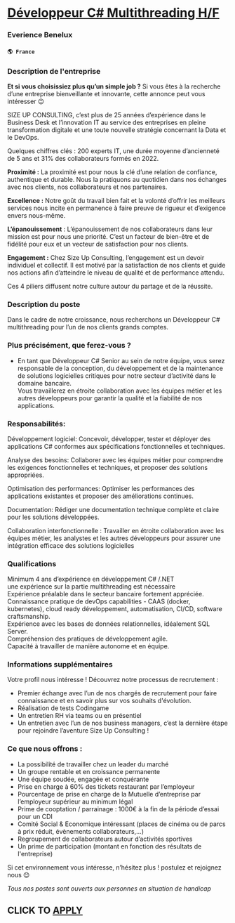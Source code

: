 # [Développeur C# Multithreading H/F](https://www.remotewlb.com/apply/developpeur-c-multithreading-h-f)  
### Everience Benelux  
#### `🌎 France`  

### Description de l'entreprise

 **Et si vous choisissiez plus qu’un simple job ?** Si vous êtes à la recherche d’une entreprise bienveillante et innovante, cette annonce peut vous intéresser 😉

SIZE UP CONSULTING, c’est plus de 25 années d’expérience dans le Business Desk et l’innovation IT au service des entreprises en pleine transformation digitale et une toute nouvelle stratégie concernant la Data et le DevOps.

Quelques chiffres clés : 200 experts IT, une durée moyenne d’ancienneté de 5 ans et 31% des collaborateurs formés en 2022.

**Proximité :** La proximité est pour nous la clé d’une relation de confiance, authentique et durable. Nous la pratiquons au quotidien dans nos échanges avec nos clients, nos collaborateurs et nos partenaires.

**Excellence :** Notre goût du travail bien fait et la volonté d’offrir les meilleurs services nous incite en permanence à faire preuve de rigueur et d’exigence envers nous-même.

**L’épanouissement** : L’épanouissement de nos collaborateurs dans leur mission est pour nous une priorité. C’est un facteur de bien-être et de fidélité pour eux et un vecteur de satisfaction pour nos clients.

**Engagement :** Chez Size Up Consulting, l’engagement est un devoir individuel et collectif. Il est motivé par la satisfaction de nos clients et guide nos actions afin d’atteindre le niveau de qualité et de performance attendu.

Ces 4 piliers diffusent notre culture autour du partage et de la réussite.

### Description du poste

Dans le cadre de notre croissance, nous recherchons un Développeur C# multithreading pour l’un de nos clients grands comptes.

### Plus précisément, que ferez-vous ?

  * En tant que Développeur C# Senior au sein de notre équipe, vous serez responsable de la conception, du développement et de la maintenance de solutions logicielles critiques pour notre secteur d’activité dans le domaine bancaire.  
Vous travaillerez en étroite collaboration avec les équipes métier et les autres développeurs pour garantir la qualité et la fiabilité de nos applications.

### Responsabilités:

Développement logiciel: Concevoir, développer, tester et déployer des applications C# conformes aux spécifications fonctionnelles et techniques.

Analyse des besoins: Collaborer avec les équipes métier pour comprendre les exigences fonctionnelles et techniques, et proposer des solutions appropriées.

Optimisation des performances: Optimiser les performances des applications existantes et proposer des améliorations continues.

Documentation: Rédiger une documentation technique complète et claire pour les solutions développées.

Collaboration interfonctionnelle : Travailler en étroite collaboration avec les équipes métier, les analystes et les autres développeurs pour assurer une intégration efficace des solutions logicielles

### Qualifications

Minimum 4 ans d’expérience en développement C# /.NET  
une expérience sur la partie multithreading est nécessaire  
Expérience préalable dans le secteur bancaire fortement appréciée.  
Connaissance pratique de devOps capabilities - CAAS (docker, kubernetes), cloud ready développement, automatisation, CI/CD, software craftsmanship.  
Expérience avec les bases de données relationnelles, idéalement SQL Server.  
Compréhension des pratiques de développement agile.  
Capacité à travailler de manière autonome et en équipe.

### Informations supplémentaires

Votre profil nous intéresse ! Découvrez notre processus de recrutement :

  * Premier échange avec l’un de nos chargés de recrutement pour faire connaissance et en savoir plus sur vos souhaits d'évolution. 
  * Réalisation de tests Codingame 
  * Un entretien RH via teams ou en présentiel 
  * Un entretien avec l’un de nos business managers, c’est la dernière étape pour rejoindre l’aventure Size Up Consulting ! 

### Ce que nous offrons :

  * La possibilité de travailler chez un leader du marché
  * Un groupe rentable et en croissance permanente
  * Une équipe soudée, engagée et conquérante
  * Prise en charge à 60% des tickets restaurant par l’employeur
  * Pourcentage de prise en charge de la Mutuelle d’entreprise par l’employeur supérieur au minimum légal
  * Prime de cooptation / parrainage : 1000€ à la fin de la période d’essai pour un CDI
  * Comité Social & Economique intéressant (places de cinéma ou de parcs à prix réduit, évènements collaborateurs,…)
  * Regroupement de collaborateurs autour d’activités sportives
  * Un prime de participation (montant en fonction des résultats de l'entreprise)

Si cet environnement vous intéresse, n’hésitez plus ! postulez et rejoignez nous 😊

_Tous nos postes sont ouverts aux personnes en situation de handicap_

  
## CLICK TO [APPLY](https://www.remotewlb.com/apply/developpeur-c-multithreading-h-f)

